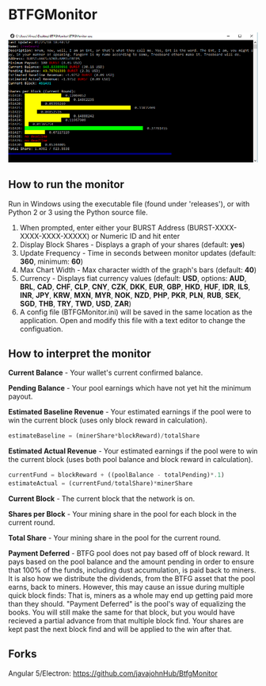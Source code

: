# BTFGMonitor

<p align="center">
  <img src="https://github.com/treebeard/BTFGMonitor/raw/master/screenshot.png" alt="Screenshot"></img>  
</p>

## How to run the monitor

Run in Windows using the executable file (found under 'releases'), or with Python 2 or 3 using the Python source file.

1. When prompted, enter either your BURST Address (BURST-XXXX-XXXX-XXXX-XXXXX) or Numeric ID and hit enter
2. Display Block Shares - Displays a graph of your shares (default: **yes**)
3. Update Frequency - Time in seconds between monitor updates (default: **360**, minimum: **60**)
4. Max Chart Width - Max character width of the graph's bars (default: **40**)
5. Currency - Displays fiat currency values (default: **USD**, options: **AUD**, **BRL**, **CAD**, **CHF**, **CLP**, **CNY**, **CZK**, **DKK**, **EUR**, **GBP**, **HKD**, **HUF**, **IDR**, **ILS**, **INR**, **JPY**, **KRW**, **MXN**, **MYR**, **NOK**, **NZD**, **PHP**, **PKR**, **PLN**, **RUB**, **SEK**, **SGD**, **THB**, **TRY**, **TWD**, **USD**, **ZAR**) 
6. A config file (BTFGMonitor.ini) will be saved in the same location as the application. Open and modify this file with a text editor to change the configuation.

## How to interpret the monitor

**Current Balance** - Your wallet's current confirmed balance.

**Pending Balance** - Your pool earnings which have not yet hit the minimum payout.

**Estimated Baseline Revenue** - Your estimated earnings if the pool were to win the current block (uses only block reward in calculation).

```python
estimateBaseline = (minerShare*blockReward)/totalShare
```

**Estimated Actual Revenue** - Your estimated earnings if the pool were to win the current block (uses both pool balance and block reward in calculation).

```python
currentFund = blockReward + ((poolBalance - totalPending)*.1)
estimateActual = (currentFund/totalShare)*minerShare
```

**Current Block** - The current block that the network is on.

**Shares per Block** - Your mining share in the pool for each block in the current round.

**Total Share** - Your mining share in the pool for the current round.

**Payment Deferred** - BTFG pool does not pay based off of block reward. It pays based on the pool balance and the amount pending in order to ensure that 100% of the funds, including dust accumulation, is paid back to miners. It is also how we distribute the dividends, from the BTFG asset that the pool earns, back to miners. However, this may cause an issue during multiple quick block finds: That is, miners as a whole may end up getting paid more than they should. "Payment Deferred" is the pool's way of equalizing the books. You will still make the same for that block, but you would have recieved a partial advance from that multiple block find. Your shares are kept past the next block find and will be applied to the win after that.

## Forks

Angular 5/Electron: https://github.com/javajohnHub/BtfgMonitor
